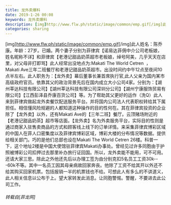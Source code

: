 ```yaml
---
title: 龙外卖爆料
date: 2019-1-26 00:08
keywords: 龙外卖爆料
description: [img]http://www.flw.ph/static/image/common/emp.gif[/img]此人姓名：陈乔康。年龄：27岁。已婚。两个妻子分别为菲律宾【诺易达菲佣中介公司老板娘，姓名昵称不详】和菲律宾【老港记甜品奶茶超市老板娘，绰号阿美，几乎天天在店里，对父母非打即骂】此人经常出没地点为:Makati The World Cetren  ，  Makati Ave三年二班餐厅和老港记甜品奶茶超市。出没时间约中午12点至夜间10点半左右。此人职务为：【龙外卖】幕后董事长兼首席执行官,此人父亲为国内某市高级政府官员。依靠其父的政治背景先后在国内成立大小公司4家。分别为：【湖州莘达科技有限公司】【湖州莘达科技有限公司深圳分公司】【湖州宁康服饰贸易有限公司】【江西彭泽县乔康百货公司】等。为了帮助其父更好的运作（洗Q）此人来到菲律宾做起龙外卖餐饮配送服务平台。并将国内公司法人代表职权转给其下属担任。相信懂风险规避的人都知道这种操作的目的性何在。其在菲律宾投资的企业除了【龙外卖】以外，还有Makati Ave的【三年二班】餐厅。云顶赌场附近的【老港记甜品奶茶】超市等店面。【龙外卖】名为外卖服务平台，实际目的性则是通过商家入驻售卖商品的方式和顾客线上线下的订单详情。来采集菲律宾博彩区域的中国人在菲人口密集度以及菲律宾博彩区域，博彩大楼的分布情况等数据。提供给相关部门。巧的是他们总部也设在Makati The World Cetren 26楼。科普一下，这个地址2楼是中国大使馆驻菲律宾Makati办事处。曾经见过许多同胞由于护照被博彩公司扣押过去那里补办旅行证回国。所以，龙外卖能不能用，可不可用。还请大家三思。除此之外他还先后以办理工签为由分别克扣5名员工工资30k---60k不等。其中一名员工因其母亲病故回家奔丧。他除了工资不给其开以外还不给其购买回家机票。包括报销一半的机票钱也不给。可想此人有多么的不讲道义，此人相关信息以公布于上。望大家转发此消息。让同胞警惕。警醒，不要进去此公司工作。
categories: sharing
---
```

<td class="t_f" id="postmessage_2801111">

[img]http://www.flw.ph/static/image/common/emp.gif<img alt="" border="0" class="zoom" data-cf-modified-84b804021ae2ea0c5d3378d5-="" file="http://www.flw.ph/static/image/common/emp.gif" id="aimg_r284I" lazyloadthumb="1" onclick="" onmouseover="" src="http://www.flw.ph/static/image/common/emp.gif"/>[/img]此人姓名：陈乔康。年龄：27岁。已婚。两个妻子分别为菲律宾【诺易达菲佣中介公司老板娘，姓名昵称不详】和菲律宾【老港记甜品奶茶超市老板娘，绰号阿美，几乎天天在店里，对父母非打即骂】此人经常出没地点为:Makati The World Cetren  ，  Makati Ave三年二班餐厅和老港记甜品奶茶超市。出没时间约中午12点至夜间10点半左右。此人职务为：【龙外卖】幕后董事长兼首席执行官,此人父亲为国内某市高级政府官员。依靠其父的政治背景先后在国内成立大小公司4家。分别为：【湖州莘达科技有限公司】【湖州莘达科技有限公司深圳分公司】【湖州宁康服饰贸易有限公司】【江西彭泽县乔康百货公司】等。为了帮助其父更好的运作（洗Q）此人来到菲律宾做起龙外卖餐饮配送服务平台。并将国内公司法人代表职权转给其下属担任。相信懂风险规避的人都知道这种操作的目的性何在。其在菲律宾投资的企业除了【龙外卖】以外，还有Makati Ave的【三年二班】餐厅。云顶赌场附近的【老港记甜品奶茶】超市等店面。【龙外卖】名为外卖服务平台，实际目的性则是通过商家入驻售卖商品的方式和顾客线上线下的订单详情。来采集菲律宾博彩区域的中国人在菲人口密集度以及菲律宾博彩区域，博彩大楼的分布情况等数据。提供给相关部门。巧的是他们总部也设在Makati The World Cetren 26楼。科普一下，这个地址2楼是中国大使馆驻菲律宾Makati办事处。曾经见过许多同胞由于护照被博彩公司扣押过去那里补办旅行证回国。所以，龙外卖能不能用，可不可用。还请大家三思。除此之外他还先后以办理工签为由分别克扣5名员工工资30k---60k不等。其中一名员工因其母亲病故回家奔丧。他除了工资不给其开以外还不给其购买回家机票。包括报销一半的机票钱也不给。可想此人有多么的不讲道义，此人相关信息以公布于上。望大家转发此消息。让同胞警惕。警醒，不要进去此公司工作。</td>
###### 转载自[菲龙网]